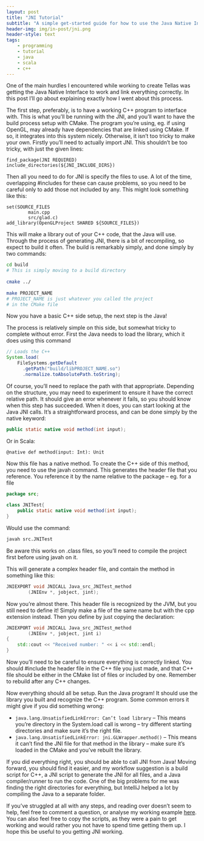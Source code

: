 ```yaml
---
layout: post
title: "JNI Tutorial"
subtitle: "A simple get-started guide for how to use the Java Native Interface to run C++ in Java programs"
header-img: img/in-post/jni.png
header-style: text
tags:
    - programming
    - tutorial
    - java
    - scala
    - c++
---
```


One of the main hurdles I encountered while working to create Tellas was getting the Java Native Interface to work and link everything correctly. In this post I’ll go about explaining exactly how I went about this process.

The first step, preferably, is to have a working C++ program to interface with. This is what you’ll be running with the JNI, and you’ll want to have the build process setup with CMake. The program you’re using, eg. if using OpenGL, may already have dependencies that are linked using CMake. If so, it integrates into this system nicely. Otherwise, it isn’t too tricky to make your own. Firstly you’ll need to actually import JNI. This shouldn’t be too tricky, with just the given lines:

```plaintext
find_package(JNI REQUIRED)
include_directories(${JNI_INCLUDE_DIRS})
```

Then all you need to do for JNI is specify the files to use. A lot of the time, overlapping #includes for these can cause problems, so you need to be careful only to add those not included by any. This might look something like this:

```plaintext
set(SOURCE_FILES
        main.cpp
        src/glad.c)
add_library(OpenGLProject SHARED ${SOURCE_FILES})
```

This will make a library out of your C++ code, that the Java will use. Through the process of generating JNI, there is a bit of recompiling, so expect to build it often. The build is remarkably simply, and done simply by two commands:

```bash	
cd build
# This is simply moving to a build directory
 
cmake ../
 
make PROJECT_NAME
# PROJECT_NAME is just whatever you called the project
# in the CMake file
```

Now you have a basic C++ side setup, the next step is the Java!

The process is relatively simple on this side, but somewhat tricky to complete without error. First the Java needs to load the library, which it does using this command

```java
// Loads the C++
System.load(
    FileSystems.getDefault
      .getPath("build/libPROJECT_NAME.so")
      .normalize.toAbsolutePath.toString);
```

Of course, you’ll need to replace the path with that appropriate. Depending on the structure, you may need to experiment to ensure it have the correct relative path. It should give an error whenever it fails, so you should know when this step has succeeded. When it does, you can start looking at the Java JNI calls. It’s a straightforward process, and can be done simply by the native keyword:
	
```java
public static native void method(int input);
```

Or in Scala:
	
```
@native def method(input: Int): Unit
```

Now this file has a native method. To create the C++ side of this method, you need to use the javah command. This generates the header file that you reference. You reference it by the name relative to the package – eg. for a file

```java	
package src;
 
class JNITest{
    public static native void method(int input);
}
```

Would use the command:
	
```bash
javah src.JNITest
```

Be aware this works on .class files, so you’ll need to compile the project first before using javah on it.

This will generate a complex header file, and contain the method in something like this:

```cpp	
JNIEXPORT void JNICALL Java_src_JNITest_method
        (JNIEnv *, jobject, jint);
```

Now you’re almost there. This header file is recognized by the JVM, but you still need to define it! Simply make a file of the same name but with the cpp extension instead. Then you define by just copying the declaration:

```cpp	
JNIEXPORT void JNICALL Java_src_JNITest_method
        (JNIEnv *, jobject, jint i)
{
    std::cout << "Received number: " << i << std::endl;
}
```

Now you’ll need to be careful to ensure everything is correctly linked. You should #include the header file in the C++ file you just made, and that C++ file should be either in the CMake list of files or included by one. Remember to rebuild after any C++ changes.

Now everything should all be setup. Run the Java program! It should use the library you built and recognize the C++ program. Some common errors it might give if you did something wrong:

 - `java.lang.UnsatisfiedLinkError: Can’t load library` – This means you’re directory in the System.load call is wrong – try different starting directories and make sure it’s the right file.
 - `java.lang.UnsatisfiedLinkError: jni.GLWrapper.method()` – This means it can’t find the JNI file for that method in the library – make sure it’s loaded in the CMake and you’ve rebuilt the library.

If you did everything right, you should be able to call JNI from Java! Moving forward, you should find it easier, and my workflow suggestion is a build script for C++, a JNI script to generate the JNI for all files, and a Java compiler/runner to run the code. One of the big problems for me was finding the right directories for everything, but IntelliJ helped a lot by compiling the Java to a separate folder.

If you’ve struggled at all with any steps, and reading over doesn’t seem to help, feel free to comment a question, or analyse my working example [here](https://github.com/Black-Photon/Tellas). You can also feel free to copy the scripts, as they were a pain to get working and would rather you not have to spend time getting them up. I hope this be useful to you getting JNI working.